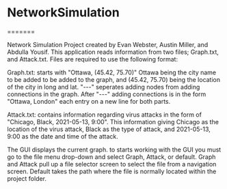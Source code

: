 
# NetworkSimulation
=======

Network Simulation Project created by Evan Webster, Austin Miller, and Abdulla Yousif.
This application reads information from two files; Graph.txt, and Attack.txt. Files are 
required to use the following format:

Graph.txt: starts with "Ottawa, (45.42, 75.70)" Ottawa being the city name to be added to
be added to the graph, and (45.42, 75.70) being the location of the city in long and lat.
"---" seperates adding nodes from adding connections in the graph. After "---" adding 
connections is in the form "Ottawa, London" each entry on a new line for both parts.

Attack.txt: contains information regarding virus attacks in the form of "Chicago, Black, 
2021-05-13, 9:00". This information giving Chicago as the location of the virus attack, 
Black as the type of attack, and 2021-05-13, 9:00 as the date and time of the attack.

The GUI displays the current graph. to starts working with the GUI you must go to the file
menu drop-down and select Graph, Attack, or default. Graph and Attack pull up a file 
selector screen to select the file from a navigation screen. Default takes the path
where the file is normally located within the project folder. 

